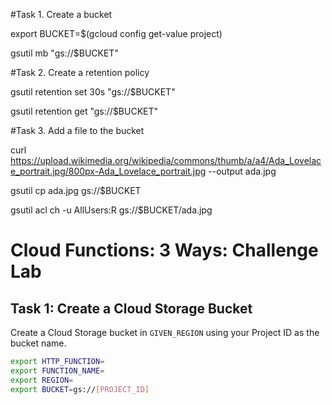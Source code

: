 #Task 1. Create a bucket

export BUCKET=$(gcloud config get-value project)

gsutil mb "gs://$BUCKET"

#Task 2. Create a retention policy

gsutil retention set 30s "gs://$BUCKET"

gsutil retention get "gs://$BUCKET"

#Task 3. Add a file to the bucket

curl https://upload.wikimedia.org/wikipedia/commons/thumb/a/a4/Ada_Lovelace_portrait.jpg/800px-Ada_Lovelace_portrait.jpg --output ada.jpg

gsutil cp ada.jpg gs://$BUCKET

gsutil acl ch -u AllUsers:R gs://$BUCKET/ada.jpg


# Cloud Functions: 3 Ways: Challenge Lab

## Task 1: Create a Cloud Storage Bucket

Create a Cloud Storage bucket in `GIVEN_REGION` using your Project ID as the bucket name.

```bash
export HTTP_FUNCTION=
export FUNCTION_NAME=
export REGION=
export BUCKET=gs://[PROJECT_ID]
```
